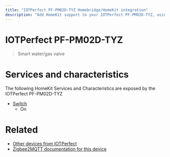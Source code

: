 ```yaml
---
title: "IOTPerfect PF-PM02D-TYZ Homebridge/HomeKit integration"
description: "Add HomeKit support to your IOTPerfect PF-PM02D-TYZ, using Homebridge, Zigbee2MQTT and homebridge-z2m."
---
```

<!---
This file has been GENERATED using src/docgen/docgen.ts
DO NOT EDIT THIS FILE MANUALLY!
-->
# IOTPerfect PF-PM02D-TYZ
> Smart water/gas valve


# Services and characteristics
The following HomeKit Services and Characteristics are exposed by
the IOTPerfect PF-PM02D-TYZ

* [Switch](../../switch.md)
  * On


# Related
* [Other devices from IOTPerfect](../index.md#iotperfect)
* [Zigbee2MQTT documentation for this device](https://www.zigbee2mqtt.io/devices/PF-PM02D-TYZ.html)